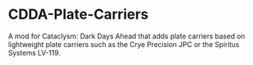 # CDDA-Plate-Carriers

A mod for Cataclysm: Dark Days Ahead that adds plate carriers based on lightweight plate carriers such as the Crye Precision JPC or the Spiritus Systems LV-119.
